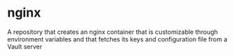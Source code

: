 # nginx
A repository that creates an nginx container that is customizable through environment variables and that fetches its keys and configuration file from a Vault server
